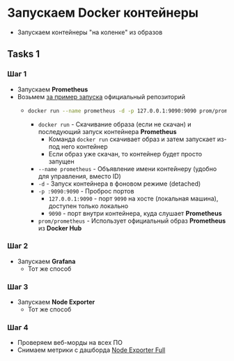 # Запускаем Docker контейнеры
- Запускаем контейнеры "на коленке" из образов

## Tasks 1

### Шаг 1
- Запускаем **Prometheus**
- Возьмем [за пример запуска](https://github.com/prometheus/prometheus) официальный репозиторий
    - ```bash
      docker run --name prometheus -d -p 127.0.0.1:9090:9090 prom/prometheus
      ```
        - `docker run` - Скачивание образа (если не скачан) и последующий запуск контейнера **Prometheus**
            - Команда `docker run` скачивает образ и затем запускает из-под него контейнер
            - Если образ уже скачан, то контейнер будет просто запущен 
        - `--name prometheus` - Объявление имени контейнеру (удобно для управления, вместо ID)
        - `-d` - Запуск контейнера в фоновом режиме (detached)
        - `-p :9090:9090` - Проброс портов
            - `127.0.0.1:9090` - порт `9090` на хосте (локальная машина), доступен только локально
            - `9090` - порт внутри контейнера, куда слушает **Prometheus**
        - `prom/prometheus` - Использует официальный образ **Prometheus** из **Docker Hub**

### Шаг 2
- Запускаем **Grafana**
    - Тот же способ 

### Шаг 3
- Запускаем **Node Exporter**
    - Тот же способ 

### Шаг 4
- Проверяем веб-морды на всех ПО
- Снимаем метрики с дашборда [Node Exporter Full](https://grafana.com/grafana/dashboards/1860-node-exporter-full/)
